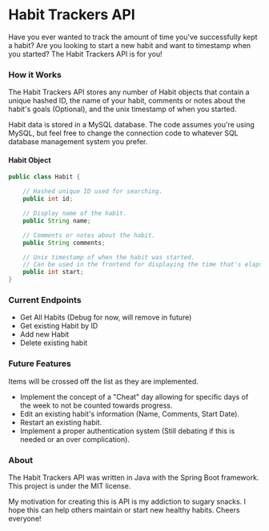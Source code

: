 # Habit Trackers API

Have you ever wanted to track the amount of time you've successfully kept a habit? Are you looking to start a new habit and want to timestamp when you started? The Habit Trackers API is for you!


### How it Works
The Habit Trackers API stores any number of Habit objects that contain a unique hashed ID, the name of your habit, comments or notes about the habit's goals (Optional), and the unix timestamp of when you started.

Habit data is stored in a MySQL database. The code assumes you're using MySQL, but feel free to change the connection code to whatever SQL database management system you prefer.

#### Habit Object
```Java
public class Habit {

    // Hashed unique ID used for searching.
    public int id;

    // Display name of the habit.
    public String name;

    // Comments or notes about the habit.
    public String comments;

    // Unix timestamp of when the habit was started. 
    // Can be used in the frontend for displaying the time that's elapsed since starting the habit.
    public int start;
}
```


### Current Endpoints
- Get All Habits (Debug for now, will remove in future)
- Get existing Habit by ID
- Add new Habit
- Delete existing habit


### Future Features
Items will be crossed off the list as they are implemented.
- Implement the concept of a "Cheat" day allowing for specific days of the week to not be counted towards progress.
- Edit an existing habit's information (Name, Comments, Start Date).
- Restart an existing habit.
- Implement a proper authentication system (Still debating if this is needed or an over complication).


### About
The Habit Trackers API was written in Java with the Spring Boot framework. This project is under the MIT license.

My motivation for creating this is API is my addiction to sugary snacks. I hope this can help others maintain or start new healthy habits. Cheers everyone!